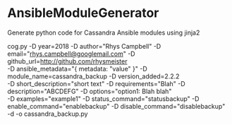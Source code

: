 # AnsibleModuleGenerator
Generate python code for Cassandra Ansible modules using jinja2


cog.py -D year=2018 -D author="Rhys Campbell" -D email="rhys.campbell@googlemail.com" -D github_url=http://github.com/rhysmeister \
        -D ansible_metadata="{ metadata: \"value\" }" -D module_name=cassandra_backup -D version_added=2.2.2 \
        -D short_description="short text" -D requirements="Blah" -D description="ABCDEFG" -D options="option1: Blah blah" \
        -D examples="example1" -D status_command="statusbackup" -D enable_command="enablebackup" -D disable_command="disablebackup"
        -d -o cassandra_backup.py
